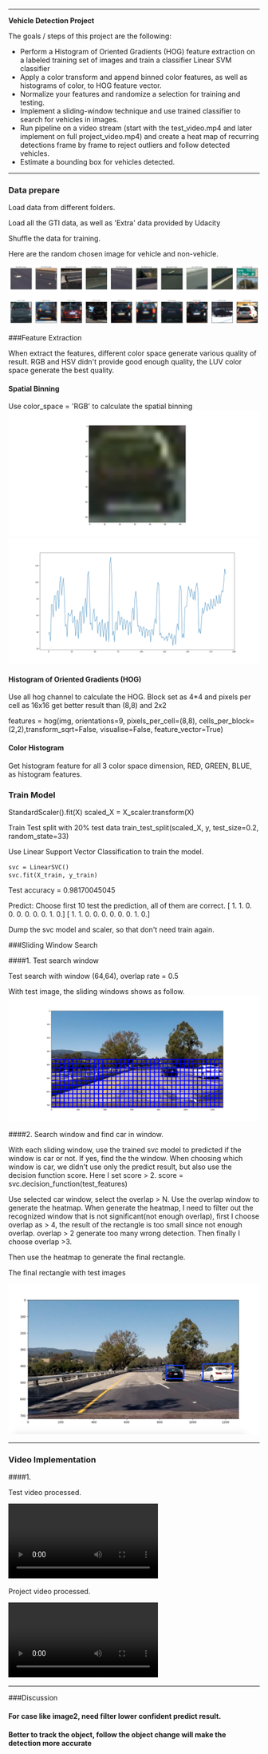 
---

**Vehicle Detection Project**

The goals / steps of this project are the following:

* Perform a Histogram of Oriented Gradients (HOG) feature extraction on a labeled training set of images and train a classifier Linear SVM classifier
* Apply a color transform and append binned color features, as well as histograms of color, to  HOG feature vector.
* Normalize your features and randomize a selection for training and testing.
* Implement a sliding-window technique and use trained classifier to search for vehicles in images.
* Run pipeline on a video stream (start with the test_video.mp4 and later implement on full project_video.mp4) and create a heat map of recurring detections frame by frame to reject outliers and follow detected vehicles.
* Estimate a bounding box for vehicles detected.

---

### Data prepare

Load data from different folders.

Load all the GTI data, as well as 'Extra' data provided by Udacity

Shuffle the data for training.

Here are the random chosen image for vehicle and non-vehicle.

![Random Selected Vehicle vs Non-Vehicle trainning data](output_images/vehicle_non_vehicle_visualization.png)


###Feature Extraction

When extract the features, different color space generate various quality of result. RGB and HSV didn't provide good enough quality, the LUV color space generate the best quality.

#### Spatial Binning

Use  color_space = 'RGB' to calculate the spatial binning
![Spatial Binning](output_images/spatial_binning_origin.png)
![Spatial Binning](output_images/spatial_binning_features.png)

#### Histogram of Oriented Gradients (HOG)

Use all hog channel to calculate the HOG.
Block set as 4*4 and pixels per cell as 16x16 get better result than (8,8) and 2x2

features = hog(img, orientations=9, pixels_per_cell=(8,8),
                       cells_per_block=(2,2),transform_sqrt=False,
                       visualise=False, feature_vector=True)


#### Color Histogram

Get histogram feature for all 3 color space dimension, RED, GREEN, BLUE, as histogram features.

### Train Model

StandardScaler().fit(X)
scaled_X = X_scaler.transform(X)

Train Test split with 20% test data
train_test_split(scaled_X, y, test_size=0.2, random_state=33)

Use Linear Support Vector Classification to train the model.

    svc = LinearSVC()
    svc.fit(X_train, y_train)


Test accuracy =  0.98170045045


Predict: Choose first 10 test the prediction, all of them are correct.
[ 1.  1.  0.  0.  0.  0.  0.  0.  1.  0.]
[ 1.  1.  0.  0.  0.  0.  0.  0.  1.  0.]

Dump the svc model and scaler, so that don't need train again.


###Sliding Window Search

####1. Test search window

Test search with window (64,64), overlap rate = 0.5

With test image, the sliding windows shows as follow.
![Sliding Window ](output_images/slidding_window.png)


####2. Search window and find car in window.

With each sliding window, use the trained svc model to predicted if the window is car or not. If yes, find the the window.
When choosing which window is car, we didn't use only the predict result, but also use the decision function score. Here I set score > 2.
score = svc.decision_function(test_features)

Use selected car window, select the overlap > N. Use the overlap window to generate the heatmap.
When generate the heatmap, I need to filter out the recognized window that is not significant(not enough overlap), first I choose overlap as > 4, the result of the rectangle is too small since not enough overlap.  overlap > 2 generate too many wrong detection. Then finally I choose overlap >3.

Then use the heatmap to generate the final rectangle.

The final rectangle with test images

![Final Vehicle Detection](output_images/final_rectangle.png)

---

### Video Implementation

####1.

Test video processed.

![Processed Test Video](./test_video_processed.mp4)

Project video processed.

![Processed Project Video](./project_video_processed.mp4)


---

###Discussion

#### For case like image2, need filter lower confident predict result.
#### Better to track the object, follow the object change will make the detection more accurate


